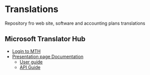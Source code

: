 # Translations
Repository fro web site, software and accounting plans translations 

## Microsoft Translator Hub

- [Login to MTH](https://hub.microsofttranslator.com/SignIn?returnURL=%2FHome%2FIndex)
- [Presentation page Documentation](https://www.microsoft.com/it-it/translator/business/hub/)
  - [User guide](https://hub.microsofttranslator.com/Help/Download/Microsoft%20Translator%20Hub%20User%20Guide.pdf)
  - [API Guide](https://hub.microsofttranslator.com/Help/Download/Microsoft%20Translator%20Hub%20API%20Guide.pdf)
  
 
